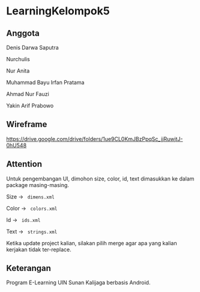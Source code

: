 # LearningKelompok5

## Anggota
Denis Darwa Saputra

Nurchulis

Nur Anita

Muhammad Bayu Irfan Pratama

Ahmad Nur Fauzi

Yakin Arif Prabowo

## Wireframe

https://drive.google.com/drive/folders/1ue9CL0KmJBzPpqSc_jjRuwjtJ-0hU548

## Attention

Untuk pengembangan UI, dimohon size, color, id, text dimasukkan ke dalam package masing-masing.

Size -> <code> dimens.xml </code>

Color -> <code> colors.xml </code>

Id -> <code> ids.xml </code>

Text -> <code> strings.xml </code>

Ketika update project kalian, silakan pilih merge agar apa yang kalian kerjakan tidak ter-replace.

## Keterangan
Program E-Learning UIN Sunan Kalijaga berbasis Android.

